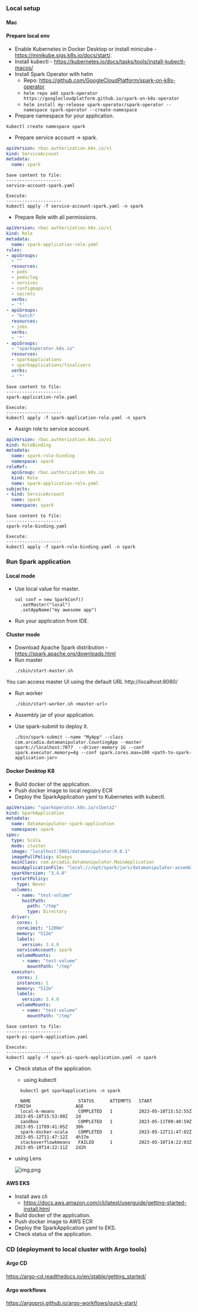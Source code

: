 ### Local setup
#### Mac
#### Prepare local env
- Enable Kubernetes in Docker Desktop or install minicube - https://minikube.sigs.k8s.io/docs/start/.
- Install kubectl - https://kubernetes.io/docs/tasks/tools/install-kubectl-macos/
- Install Spark Operator with helm
  - Repo: https://github.com/GoogleCloudPlatform/spark-on-k8s-operator
  - ```helm repo add spark-operator https://googlecloudplatform.github.io/spark-on-k8s-operator```
  - ```helm install my-release spark-operator/spark-operator --namespace spark-operator --create-namespace```
- Prepare namespace for your application.
```
kubectl create namespace spark
```
- Prepare service account -> spark.
```yaml
apiVersion: rbac.authorization.k8s.io/v1
kind: ServiceAccount
metadata:
  name: spark
```
```
Save content to file:
---------------------
service-account-spark.yaml
```
```
Execute:
---------------------
kubectl apply -f service-account-spark.yaml -n spark
```
- Prepare Role with all permissions.
```yaml
apiVersion: rbac.authorization.k8s.io/v1
kind: Role
metadata:
  name: spark-application-role.yaml
rules:
- apiGroups:
  - ""
  resources:
  - pods
  - pods/log
  - services
  - configmaps
  - secrets
  verbs:
  - '*'
- apiGroups:
  - "batch"
  resources:
  - jobs
  verbs:
  - '*'
- apiGroups:
  - "sparkoperator.k8s.io"
  resources:
  - sparkapplications
  - sparkapplications/finalizers
  verbs:
  - '*'
```
```
Save content to file:
---------------------
spark-application-role.yaml
```
```
Execute:
---------------------
kubectl apply -f spark-application-role.yaml -n spark
```
- Assign role to service account.
```yaml
apiVersion: rbac.authorization.k8s.io/v1
kind: RoleBinding
metadata:
  name: spark-role-binding
  namespace: spark
roleRef:
  apiGroup: rbac.authorization.k8s.io
  kind: Role
  name: spark-application-role.yaml
subjects:
- kind: ServiceAccount
  name: spark
  namespace: spark
```
```
Save content to file:
---------------------
spark-role-binding.yaml
```
```
Execute:
---------------------
kubectl apply -f spark-role-binding.yaml -n spark
```

### Run Spark application
#### Local mode
- Use local value for master.
  ```  
  val conf = new SparkConf()
    .setMaster("local")
    .setAppName("my awesome app")
  ```
- Run your application from IDE.
#### Cluster mode

- Download Apache Spark distribution - https://spark.apache.org/downloads.html
- Run master
  ```
  ./sbin/start-master.sh
  ```
You can access master UI using the default URL http://localhost:8080/
- Run worker
  ```
  ./sbin/start-worker.sh <master-url>
  ```
- Assembly jar of your application.
- Use spark-submit to deploy it.
  
  ```./bin/spark-submit --name "MyApp" --class com.arcadia.datamanipulator.CountingApp --master spark://localhost:7077  --driver-memory 1G --conf spark.executor.memory=4g --conf spark.cores.max=100 <path-to-spark-application-jar>```
#### Docker Desktop K8
- Build docker of the application.
- Push docker image to local registry ECR
- Deploy the SparkApplication yaml to Kubernetes with kubectl.

```yaml
apiVersion: "sparkoperator.k8s.io/v1beta2"
kind: SparkApplication
metadata:
  name: datamanipulator-spark-application
  namespace: spark
spec:
  type: Scala
  mode: cluster
  image: "localhost:5001/datamanipulator:0.0.1"
  imagePullPolicy: Always
  mainClass: com.arcadia.datamanipulator.MainApplication
  mainApplicationFile: "local:///opt/spark/jars/datamanipulator-assembly-0.0.1.jar"
  sparkVersion: "3.4.0"
  restartPolicy:
    type: Never
  volumes:
    - name: "test-volume"
      hostPath:
        path: "/tmp"
        type: Directory
  driver:
    cores: 1
    coreLimit: "1200m"
    memory: "512m"
    labels:
      version: 3.4.0
    serviceAccount: spark
    volumeMounts:
      - name: "test-volume"
        mountPath: "/tmp"
  executor:
    cores: 1
    instances: 1
    memory: "512m"
    labels:
      version: 3.4.0
    volumeMounts:
      - name: "test-volume"
        mountPath: "/tmp"
```
```
Save content to file:
---------------------
spark-pi-spark-application.yaml
```
```
Execute:
---------------------
kubectl apply -f spark-pi-spark-application.yaml -n spark
```
- Check status of the application. 
  - using kubectl
  ```
    kubectl get sparkapplications -n spark
  
    NAME                  STATUS      ATTEMPTS   START                  FINISH                 AGE
    local-k-means         COMPLETED   1          2023-05-10T15:52:55Z   2023-05-10T15:53:00Z   2d
    sandbox               COMPLETED   1          2023-05-11T09:40:59Z   2023-05-11T09:41:05Z   30h
    spark-docker-scala    COMPLETED   1          2023-05-12T11:47:02Z   2023-05-12T11:47:12Z   4h37m
    stackoverflowkmeans   FAILED      1          2023-05-10T14:22:03Z   2023-05-10T14:22:11Z   2d2h
  ```
- using Lens
    
  ![img.png](img.png)

#### AWS EKS
- Install aws cli
  - https://docs.aws.amazon.com/cli/latest/userguide/getting-started-install.html
- Build docker of the application.
- Push docker image to AWS ECR
- Deploy the SparkApplication yaml to EKS.
- Check status of the application. 

### CD (deployment to local cluster with Argo tools)
#### Argo CD
https://argo-cd.readthedocs.io/en/stable/getting_started/

#### Argo workflows
https://argoproj.github.io/argo-workflows/quick-start/


